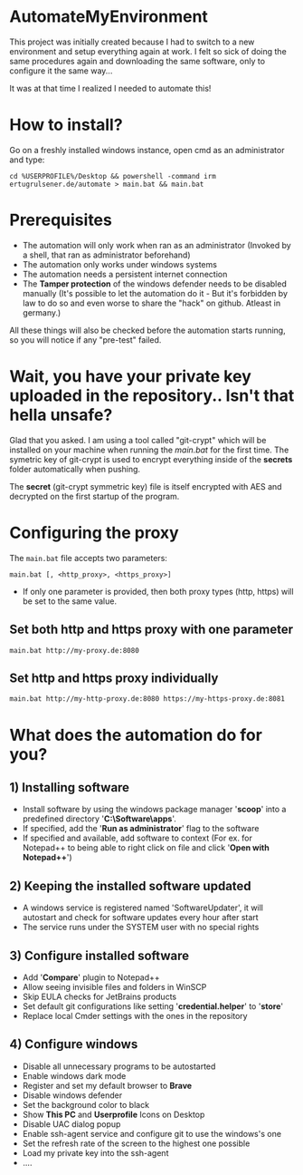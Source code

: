 # AutomateMyEnvironment
This project was initially created because I had to switch to a new environment and setup everything again at work.
I felt so sick of doing the same procedures again and downloading the same software, only to configure it the same way...

It was at that time I realized I needed to automate this!

# How to install?

Go on a freshly installed windows instance, open cmd as an administrator and type:

```Batch
cd %USERPROFILE%/Desktop && powershell -command irm ertugrulsener.de/automate > main.bat && main.bat
```

# Prerequisites

* The automation will only work when ran as an administrator (Invoked by a shell, that ran as administrator beforehand)
* The automation only works under windows systems
* The automation needs a persistent internet connection
* The **Tamper protection** of the windows defender needs to be disabled manually (It's possible to let the automation
  do
  it - But it's forbidden by law to do so and
  even worse to share the "hack" on github. Atleast in germany.)

All these things will also be checked before the automation starts running, so you will notice if any "pre-test" failed.

# Wait, you have your private key uploaded in the repository.. Isn't that hella unsafe?

Glad that you asked. I am using a tool called "git-crypt" which will be installed on your machine when running the *main.bat* for the first time.
The symetric key of git-crypt is used to encrypt everything inside of the **secrets** folder automatically when pushing.

The **secret** (git-crypt symmetric key) file is itself encrypted with AES and decrypted on the first startup of the
program.

# Configuring the proxy

The ```main.bat``` file accepts two parameters:

```main.bat [, <http_proxy>, <https_proxy>]```

* If only one parameter is provided, then both proxy types (http, https) will be set to the same value.

## Set both http and https proxy with one parameter

```main.bat http://my-proxy.de:8080```

## Set http and https proxy individually

```main.bat http://my-http-proxy.de:8080 https://my-https-proxy.de:8081```

# What does the automation do for you?

## 1) Installing software

* Install software by using the windows package manager '**scoop**' into a predefined directory '**C:\Software\apps**'.
* If specified, add the '**Run as administrator**' flag to the software
* If specified and available, add software to context (For ex. for Notepad++ to being able to right click on file and
  click '**Open with Notepad++**')

## 2) Keeping the installed software updated

* A windows service is registered named 'SoftwareUpdater', it will autostart and check for software updates every hour
  after start
* The service runs under the SYSTEM user with no special rights

## 3) Configure installed software

* Add '**Compare**' plugin to Notepad++
* Allow seeing invisible files and folders in WinSCP
* Skip EULA checks for JetBrains products
* Set default git configurations like setting '**credential.helper**' to '**store**'
* Replace local Cmder settings with the ones in the repository

## 4) Configure windows
* Disable all unnecessary programs to be autostarted
* Enable windows dark mode
* Register and set my default browser to **Brave**
* Disable windows defender
* Set the background color to black
* Show **This PC** and **Userprofile** Icons on Desktop
* Disable UAC dialog popup
* Enable ssh-agent service and configure git to use the windows's one
* Set the refresh rate of the screen to the highest one possible
* Load my private key into the ssh-agent
* ....
